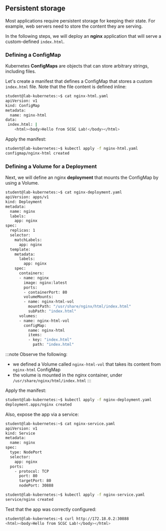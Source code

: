 ## Persistent storage

Most applications require persistent storage for keeping their state. For example, web servers need to store the content they are serving.

In the following steps, we will deploy an **nginx** application that will serve a custom-defined ``index.html``.

### Defining a ConfigMap

Kubernetes **ConfigMaps** are objects that can store arbitrary strings, including files.

Let's create a manifest that defines a ConfigMap that stores a custom `index.html` file. Note that the file content is defined inline:

```bash
student@lab-kubernetes:~$ cat nginx-html.yaml
apiVersion: v1
kind: ConfigMap
metadata:
  name: nginx-html
data:
 index.html: |
    <html><body>Hello from SCGC Lab!</body></html>
```

Apply the manifest:

```bash
student@lab-kubernetes:~$ kubectl apply -f nginx-html.yaml
configmap/nginx-html created
```

### Defining a Volume for a Deployment

Next, we will define an nginx **deployment** that mounts the ConfigMap by using a Volume.

```bash
student@lab-kubernetes:~$ cat nginx-deployment.yaml
apiVersion: apps/v1
kind: Deployment
metadata:
  name: nginx
  labels:
    app: nginx
spec:
  replicas: 1
  selector:
    matchLabels:
      app: nginx
  template:
    metadata:
      labels:
        app: nginx
    spec:
      containers:
      - name: nginx
        image: nginx:latest
        ports:
        - containerPort: 80
        volumeMounts:
        - name: nginx-html-vol
          mountPath: "/usr/share/nginx/html/index.html"
          subPath: "index.html"
      volumes:
      - name: nginx-html-vol
        configMap:
          name: nginx-html
          items:
          - key: "index.html"
            path: "index.html"
```

:::note
Observe the following:
  * we defined a Volume called `nginx-html-vol` that takes its content from `nginx-html` ConfigMap
  * the volume is mounted in the nginx container, under `/usr/share/nginx/html/index.html`
:::

Apply the manifest:

```bash
student@lab-kubernetes:~$ kubectl apply -f nginx-deployment.yaml
deployment.apps/nginx created
```

Also, expose the app via a service:

```bash
student@lab-kubernetes:~$ cat nginx-service.yaml
apiVersion: v1
kind: Service
metadata:
  name: nginx
spec:
  type: NodePort
  selector:
    app: nginx
  ports:
    - protocol: TCP
      port: 80
      targetPort: 80
      nodePort: 30888

student@lab-kubernetes:~$ kubectl apply -f nginx-service.yaml
service/nginx created
```

Test that the app was correctly configured:

```bash
student@lab-kubernetes:~$ curl http://172.18.0.2:30888
<html><body>Hello from SCGC Lab!</body></html>
```
